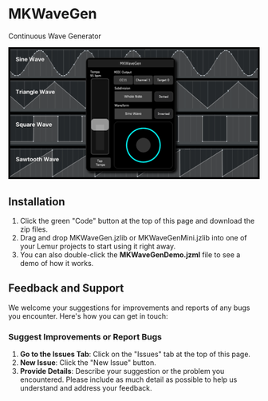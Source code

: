 # MKWaveGen

Continuous Wave Generator

![App Screenshot](images/screenshot.png)

## Installation

1. Click the green "Code" button at the top of this page and download the zip files.
2. Drag and drop MKWaveGen.jzlib or MKWaveGenMini.jzlib into one of your Lemur projects to start using it right away.
3. You can also double-click the **MKWaveGenDemo.jzml** file to see a demo of how it works.

## Feedback and Support

We welcome your suggestions for improvements and reports of any bugs you encounter. Here's how you can get in touch:

### Suggest Improvements or Report Bugs

1. **Go to the Issues Tab**: Click on the "Issues" tab at the top of this page.
2. **New Issue**: Click the "New Issue" button.
3. **Provide Details**: Describe your suggestion or the problem you encountered. Please include as much detail as possible to help us understand and address your feedback.
